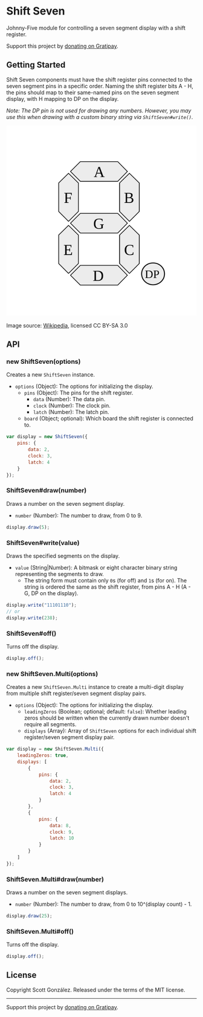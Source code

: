 # Shift Seven

Johnny-Five module for controlling a seven segment display with a shift register.

Support this project by [donating on Gratipay](https://gratipay.com/scottgonzalez/).



## Getting Started

Shift Seven components must have the shift register pins connected to the seven segment pins in a specific order. Naming the shift register bits A - H, the pins should map to their same-named pins on the seven segment display, with H mapping to DP on the display.

*Note: The DP pin is not used for drawing any numbers. However, you may use this when drawing with a custom binary string via `ShiftSeven#write()`.*

![Seven segment display labeled](resources/7_segment_display_labeled.svg)

Image source: [Wikipedia](https://en.wikipedia.org/wiki/Seven-segment_display#/media/File:7_segment_display_labeled.svg), licensed CC BY-SA 3.0



## API

### new ShiftSeven(options)

Creates a new `ShiftSeven` instance.

* `options` (Object): The options for initializing the display.
	* `pins` (Object): The pins for the shift register.
		* `data` (Number): The data pin.
		* `clock` (Number): The clock pin.
		* `latch` (Number): The latch pin.
	* `board` (Object; optional): Which board the shift register is connected to.

```js
var display = new ShiftSeven({
	pins: {
		data: 2,
		clock: 3,
		latch: 4
	}
});
```

### ShiftSeven#draw(number)

Draws a number on the seven segment display.

* `number` (Number): The number to draw, from 0 to 9.

```js
display.draw(5);
```

### ShiftSeven#write(value)

Draws the specified segments on the display.

* `value` (String|Number): A bitmask or eight character binary string representing the segments to draw.
	* The string form must contain only `0`s (for off) and `1`s (for on). The string is ordered the same as the shift register, from pins A - H (A - G, DP on the display).

```js
display.write("11101110");
// or
display.write(238);
```

### ShiftSeven#off()

Turns off the display.

```js
display.off();
```

### new ShiftSeven.Multi(options)

Creates a new `ShiftSeven.Multi` instance to create a multi-digit display from multiple shift register/seven segment display pairs.

* `options` (Object): The options for initializing the display.
	* `leadingZeros` (Boolean; optional; default: `false`): Whether leading zeros should be written when the currently drawn number doesn't require all segments.
	* `displays` (Array): Array of `ShiftSeven` options for each individual shift register/seven segment display pair.

```js
var display = new ShiftSeven.Multi({
	leadingZeros: true,
	displays: [
		{
			pins: {
				data: 2,
				clock: 3,
				latch: 4
			}
		},
		{
			pins: {
				data: 8,
				clock: 9,
				latch: 10
			}
		}
	]
});
```

### ShiftSeven.Multi#draw(number)

Draws a number on the seven segment displays.

* `number` (Number): The number to draw, from 0 to 10^(display count) - 1.

```js
display.draw(25);
```

### ShiftSeven.Multi#off()

Turns off the display.

```js
display.off();
```



## License

Copyright Scott González. Released under the terms of the MIT license.

---

Support this project by [donating on Gratipay](https://gratipay.com/scottgonzalez/).
